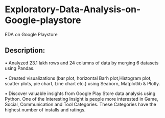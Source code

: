 # Exploratory-Data-Analysis-on-Google-playstore
EDA on Google Playstore
## Description:
• Analyzed 23.1 lakh rows and 24 columns of data by merging 6 datasets using Pandas.

• Created visualizations (bar plot, horizontal Barh plot,Histogram plot, scatter plots, pie chart, Line chart etc.) using Seaborn, Matplotlib & Plotly.

• Discover valuable insights from Google Play Store data analysis using Python. One of the Interesting Insight is people more interested in Game, Social, 
  Communication and Tool Categories. These Categories have the highest number of installs and ratings.

